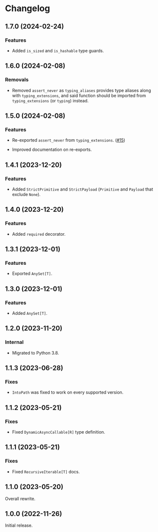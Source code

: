 # Changelog

<!-- changelogging: start -->

## 1.7.0 (2024-02-24)

### Features

- Added `is_sized` and `is_hashable` type guards.

## 1.6.0 (2024-02-08)

### Removals

- Removed `assert_never` as `typing_aliases` provides type aliases along with `typing_extensions`,
  and said function should be imported from `typing_extensions` (or `typing`) instead.

## 1.5.0 (2024-02-08)

### Features

- Re-exported `assert_never` from `typing_extensions`.
  ([#15](https://github.com/nekitdev/typing-aliases/pull/15))

- Improved documentation on re-exports.

## 1.4.1 (2023-12-20)

### Features

- Added `StrictPrimitive` and `StrictPayload` (`Primitive` and `Payload` that exclude `None`).

## 1.4.0 (2023-12-20)

### Features

- Added `required` decorator.

## 1.3.1 (2023-12-01)

### Features

- Exported `AnySet[T]`.

## 1.3.0 (2023-12-01)

### Features

- Added `AnySet[T]`.

## 1.2.0 (2023-11-20)

### Internal

- Migrated to Python 3.8.

## 1.1.3 (2023-06-28)

### Fixes

- `IntoPath` was fixed to work on every supported version.

## 1.1.2 (2023-05-21)

### Fixes

- Fixed `DynamicAsyncCallable[R]` type definition.

## 1.1.1 (2023-05-21)

### Fixes

- Fixed `RecursiveIterable[T]` docs.

## 1.1.0 (2023-05-20)

Overall rewrite.

## 1.0.0 (2022-11-26)

Initial release.
